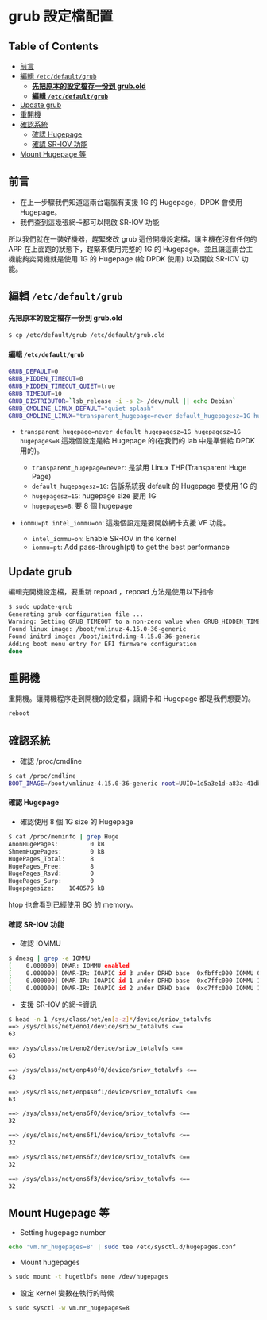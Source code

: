 # grub 設定檔配置

## Table of Contents

- [前言](#前言)
- [編輯 `/etc/default/grub`](#編輯-etcdefaultgrub)
    + [**先把原本的設定檔存一份到 grub.old**](#先把原本的設定檔存一份到-grubold)
    + [**編輯 `/etc/default/grub`**](#編輯-etcdefaultgrub-1)
- [Update grub](#update-grub)
- [重開機](#重開機)
- [確認系統](#確認系統)
    + [確認 Hugepage](#確認-hugepage)
    + [確認 SR-IOV 功能](#確認-sr-iov-功能)
- [Mount Hugepage 等](#mount-hugepage-等)



## 前言

- 在上一步驟我們知道這兩台電腦有支援 1G 的 Hugepage，DPDK 會使用 Hugepage。
- 我們查到這幾張網卡都可以開啟 SR-IOV 功能

所以我們就在一裝好機器，趕緊來改 grub 這份開機設定檔，讓主機在沒有任何的 APP 在上面跑的狀態下，趕緊來使用完整的 1G 的 Hugepage。並且讓這兩台主機能夠奕開機就是使用 1G 的 Hugepage (給 DPDK 使用) 以及開啟 SR-IOV 功能。  

## 編輯 `/etc/default/grub`

#### **先把原本的設定檔存一份到 grub.old**

```sh
$ cp /etc/default/grub /etc/default/grub.old
```

#### **編輯 `/etc/default/grub`**

```sh
GRUB_DEFAULT=0
GRUB_HIDDEN_TIMEOUT=0
GRUB_HIDDEN_TIMEOUT_QUIET=true
GRUB_TIMEOUT=10
GRUB_DISTRIBUTOR=`lsb_release -i -s 2> /dev/null || echo Debian`
GRUB_CMDLINE_LINUX_DEFAULT="quiet splash"
GRUB_CMDLINE_LINUX="transparent_hugepage=never default_hugepagesz=1G hugepagesz=1G hugepages=8 iommu=pt intel_iommu=on"
```

- `transparent_hugepage=never default_hugepagesz=1G hugepagesz=1G hugepages=8` 這幾個設定是給 Hugepage 的(在我們的 lab 中是準備給 DPDK 用的)。
    - `transparent_hugepage=never`: 是禁用 Linux THP(Transparent Huge Page)
    - `default_hugepagesz=1G`: 告訴系統我 default 的 Hugepage 要使用 1G 的
    - `hugepagesz=1G`: hugepage size 要用 1G
    - `hugepages=8`: 要 8 個 hugepage

- `iommu=pt intel_iommu=on`: 這幾個設定是要開啟網卡支援 VF 功能。
    - `intel_iommu=on`: Enable SR-IOV in the kernel
    - `iommu=pt`: Add pass-through(pt) to get the best performance

## Update grub

編輯完開機設定檔，要重新 repoad ，repoad 方法是使用以下指令

```sh
$ sudo update-grub
Generating grub configuration file ...
Warning: Setting GRUB_TIMEOUT to a non-zero value when GRUB_HIDDEN_TIMEOUT is set is no longer supported.
Found linux image: /boot/vmlinuz-4.15.0-36-generic
Found initrd image: /boot/initrd.img-4.15.0-36-generic
Adding boot menu entry for EFI firmware configuration
done
```

## 重開機

重開機。讓開機程序走到開機的設定檔，讓網卡和 Hugepage 都是我們想要的。

```sh
reboot
```

## 確認系統

- 確認 /proc/cmdline
```sh
$ cat /proc/cmdline
BOOT_IMAGE=/boot/vmlinuz-4.15.0-36-generic root=UUID=1d5a3e1d-a83a-41db-a9d0-a5832b91fec5 ro transparent_hugepage=never default_hugepagesz=1G hugepagesz=1G hugepages=8 iommu=pt intel_iommu=on
```

#### 確認 Hugepage

- 確認使用 8 個 1G size 的 Hugepage

```sh
$ cat /proc/meminfo | grep Huge
AnonHugePages:         0 kB
ShmemHugePages:        0 kB
HugePages_Total:       8
HugePages_Free:        8
HugePages_Rsvd:        0
HugePages_Surp:        0
Hugepagesize:    1048576 kB
```

htop 也會看到已經使用 8G 的 memory。

#### 確認 SR-IOV 功能

- 確認 IOMMU

```sh
$ dmesg | grep -e IOMMU
[    0.000000] DMAR: IOMMU enabled
[    0.000000] DMAR-IR: IOAPIC id 3 under DRHD base  0xfbffc000 IOMMU 0
[    0.000000] DMAR-IR: IOAPIC id 1 under DRHD base  0xc7ffc000 IOMMU 1
[    0.000000] DMAR-IR: IOAPIC id 2 under DRHD base  0xc7ffc000 IOMMU 1
```

- 支援 SR-IOV 的網卡資訊

```sh
$ head -n 1 /sys/class/net/en[a-z]*/device/sriov_totalvfs
==> /sys/class/net/eno1/device/sriov_totalvfs <==
63

==> /sys/class/net/eno2/device/sriov_totalvfs <==
63

==> /sys/class/net/enp4s0f0/device/sriov_totalvfs <==
63

==> /sys/class/net/enp4s0f1/device/sriov_totalvfs <==
63

==> /sys/class/net/ens6f0/device/sriov_totalvfs <==
32

==> /sys/class/net/ens6f1/device/sriov_totalvfs <==
32

==> /sys/class/net/ens6f2/device/sriov_totalvfs <==
32

==> /sys/class/net/ens6f3/device/sriov_totalvfs <==
32
```


## Mount Hugepage 等

- Setting hugepage number

```sh
echo 'vm.nr_hugepages=8' | sudo tee /etc/sysctl.d/hugepages.conf
```

- Mount hugepages

```sh
$ sudo mount -t hugetlbfs none /dev/hugepages
```

- 設定 kernel 變數在執行的時候

```sh
$ sudo sysctl -w vm.nr_hugepages=8
```
